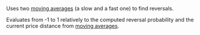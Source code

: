 Uses two [moving averages](https://www.investopedia.com/terms/m/movingaverage.asp) (a slow and a fast one) to find reversals.

Evaluates from -1 to 1 relatively to the computed reversal probability and the current price distance from 
[moving averages](https://www.investopedia.com/terms/m/movingaverage.asp).